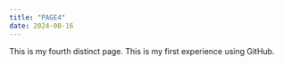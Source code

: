 ```yaml
---
title: "PAGE4"
date: 2024-08-16
---
```


This is my fourth distinct page. This is my first experience using GitHub.
